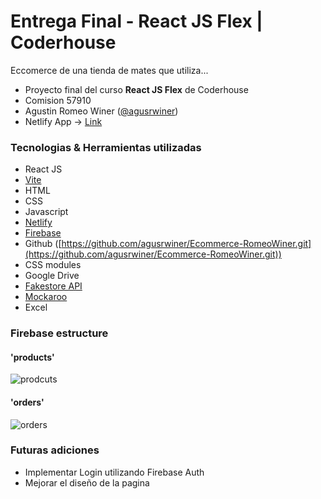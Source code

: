 # Entrega Final - React JS Flex | Coderhouse

Eccomerce de una tienda de mates que utiliza...

- Proyecto final del curso **React JS Flex** de Coderhouse 
- Comision 57910
- Agustin Romeo Winer ([@agusrwiner](https://github.com/agusrwiner))
- Netlify App -> [Link](https://tu-mate.netlify.app/)



### Tecnologias & Herramientas utilizadas
- React JS
- [Vite](https://vitejs.dev/guide/)
- HTML
- CSS
- Javascript
- [Netlify](https://tu-mate.netlify.app/)
- [Firebase](https://firebase.google.com/docs/web/setup)
- Github ([https://github.com/agusrwiner/Ecommerce-RomeoWiner.git](https://github.com/agusrwiner/Ecommerce-RomeoWiner.git))
- CSS modules
- Google Drive
- [Fakestore API](https://fakestoreapi.com/docs)
- [Mockaroo](https://www.mockaroo.com/)
- Excel

### Firebase estructure
#### 'products'
![prodcuts](https://github.com/agusrwiner/Ecommerce-RomeoWiner/assets/74317181/5695a599-67a5-4856-b2a2-5081d96f9ecb)

#### 'orders'
![orders](https://github.com/agusrwiner/Ecommerce-RomeoWiner/assets/74317181/a67d9dd3-18ac-4305-900d-805c751ddd09)

### Futuras adiciones

- Implementar Login utilizando Firebase Auth
- Mejorar el diseño de la pagina
